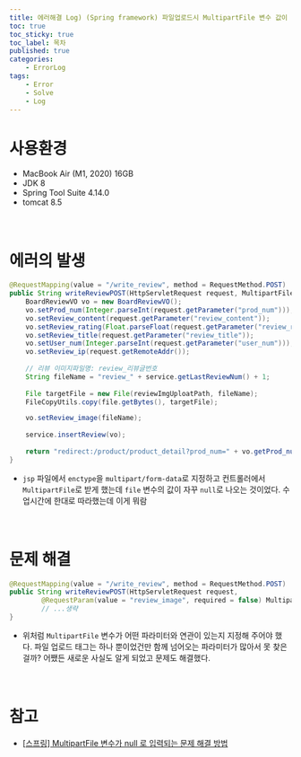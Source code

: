 ```yaml
---
title: 에러해결 Log) (Spring framework) 파일업로드시 MultipartFile 변수 값이 null로 입력될 때 해결방법
toc: true
toc_sticky: true
toc_label: 목차
published: true
categories:
    - ErrorLog
tags:
    - Error
    - Solve
    - Log
---
```

# 사용환경
* MacBook Air (M1, 2020) 16GB
* JDK 8
* Spring Tool Suite 4.14.0
* tomcat 8.5<br><br><br>

# 에러의 발생

```java
@RequestMapping(value = "/write_review", method = RequestMethod.POST)
public String writeReviewPOST(HttpServletRequest request, MultipartFile file) throws Exception {
    BoardReviewVO vo = new BoardReviewVO();
    vo.setProd_num(Integer.parseInt(request.getParameter("prod_num")));
    vo.setReview_content(request.getParameter("review_content"));
    vo.setReview_rating(Float.parseFloat(request.getParameter("review_rating")));
    vo.setReview_title(request.getParameter("review_title"));
    vo.setUser_num(Integer.parseInt(request.getParameter("user_num")));
    vo.setReview_ip(request.getRemoteAddr());
		
    // 리뷰 이미지파일명: review_리뷰글번호
    String fileName = "review_" + service.getLastReviewNum() + 1;
		
    File targetFile = new File(reviewImgUploatPath, fileName);
    FileCopyUtils.copy(file.getBytes(), targetFile);

    vo.setReview_image(fileName);
		
    service.insertReview(vo);
		
    return "redirect:/product/product_detail?prod_num=" + vo.getProd_num();
}
```

* `jsp` 파일에서 `enctype`을 `multipart/form-data`로 지정하고 컨트롤러에서 `MultipartFile`로 받게 했는데 `file` 변수의 값이 자꾸 `null`로 나오는 것이었다. 수업시간에 한대로 따라했는데 이게 뭐람<br><br><br>

# 문제 해결

```java
@RequestMapping(value = "/write_review", method = RequestMethod.POST)
public String writeReviewPOST(HttpServletRequest request, 
        @RequestParam(value = "review_image", required = false) MultipartFile file) throws Exception {
        // ...생략
}
```

* 위처럼 `MultipartFile` 변수가 어떤 파라미터와 연관이 있는지 지정해 주어야 했다. 파일 업로드 태그는 하나 뿐이었건만 함께 넘어오는 파라미터가 많아서 못 찾은 걸까? 어쨌든 새로운 사실도 알게 되었고 문제도 해결했다.<br><br><br>

# 참고
* [[스프링] MultipartFile 변수가 null 로 입력되는 문제 해결 방법](https://m.blog.naver.com/PostView.naver?isHttpsRedirect=true&blogId=websearch&logNo=221309319248)

